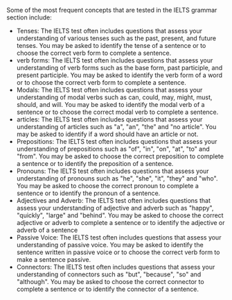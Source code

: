 Some of the most frequent concepts that are tested in the IELTS grammar section include:

- Tenses: The IELTS test often includes questions that assess your understanding of various tenses such as the past, present, and future tenses. You may be asked to identify the tense of a sentence or to choose the correct verb form to complete a sentence.
- verb forms: The IELTS test often includes questions that assess your understanding of verb forms such as the base form, past participle, and present participle. You may be asked to identify the verb form of a word or to choose the correct verb form to complete a sentence.
- Modals: The IELTS test often includes questions that assess your understanding of modal verbs such as can, could, may, might, must, should, and will. You may be asked to identify the modal verb of a sentence or to choose the correct modal verb to complete a sentence.
- articles: The IELTS test often includes questions that assess your understanding of articles such as "a", "an", "the" and "no article". You may be asked to identify if a word should have an article or not.
- Prepositions: The IELTS test often includes questions that assess your understanding of prepositions such as "of", "in", "on", "at", "to" and "from". You may be asked to choose the correct preposition to complete a sentence or to identify the preposition of a sentence.
- Pronouns: The IELTS test often includes questions that assess your understanding of pronouns such as "he", "she", "it", "they" and "who". You may be asked to choose the correct pronoun to complete a sentence or to identify the pronoun of a sentence.
- Adjectives and Adverb: The IELTS test often includes questions that assess your understanding of adjective and adverb such as "happy", "quickly", "large" and "behind". You may be asked to choose the correct adjective or adverb to complete a sentence or to identify the adjective or adverb of a sentence
- Passive Voice: The IELTS test often includes questions that assess your understanding of passive voice. You may be asked to identify the sentence written in passive voice or to choose the correct verb form to make a sentence passive.
- Connectors: The IELTS test often includes questions that assess your understanding of connectors such as "but", "because", "so" and "although". You may be asked to choose the correct connector to complete a sentence or to identify the connector of a sentence.
